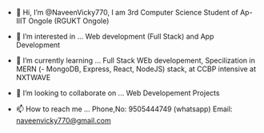 - 👋 Hi, I’m @NaveenVicky770,
              I am 3rd Computer Science Student of Ap-IIIT Ongole (RGUKT Ongole)
              
- 👀 I’m interested in ...
              Web development (Full Stack) and  App Development
- 🌱 I’m currently learning ...
              Full Stack WEb developement, Specilization in MERN (- MongoDB, Express, React, NodeJS) stack, at CCBP intensive at NXTWAVE
- 💞️ I’m looking to collaborate on ...
              Web Developement Projects
- 📫 How to reach me ...
              Phone,No: 9505444749 (whatsapp)
              Email: naveenvicky770@gmail.com

<!---
NaveenVicky770/NaveenVicky770 is a ✨ special ✨ repository because its `README.md` (this file) appears on your GitHub profile.
You can click the Preview link to take a look at your changes.
--->
